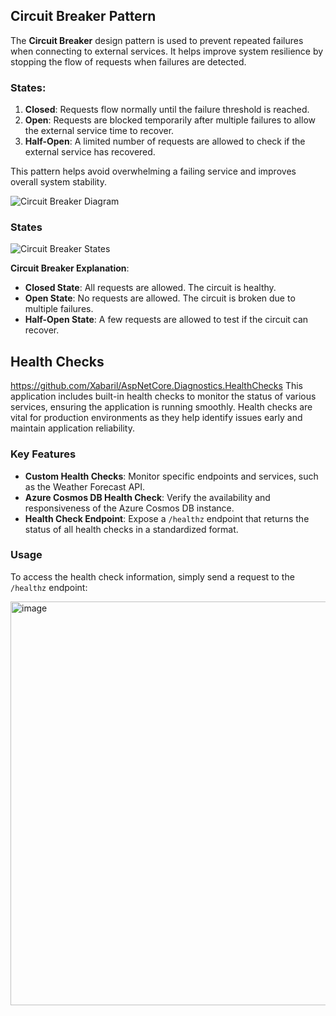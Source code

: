 ## Circuit Breaker Pattern

The **Circuit Breaker** design pattern is used to prevent repeated failures when connecting to external services. It helps improve system resilience by stopping the flow of requests when failures are detected.

### States:
1. **Closed**: Requests flow normally until the failure threshold is reached.
2. **Open**: Requests are blocked temporarily after multiple failures to allow the external service time to recover.
3. **Half-Open**: A limited number of requests are allowed to check if the external service has recovered.

This pattern helps avoid overwhelming a failing service and improves overall system stability.


![Circuit Breaker Diagram](https://github.com/user-attachments/assets/33a011ea-4503-48c5-b7dd-0d5e59d32e12)

### States

![Circuit Breaker States](https://github.com/user-attachments/assets/f7f28c6b-547e-4ee6-a0a9-29fb849d8025)

**Circuit Breaker Explanation**:
- **Closed State**: All requests are allowed. The circuit is healthy.
- **Open State**: No requests are allowed. The circuit is broken due to multiple failures.
- **Half-Open State**: A few requests are allowed to test if the circuit can recover.

## Health Checks
https://github.com/Xabaril/AspNetCore.Diagnostics.HealthChecks
This application includes built-in health checks to monitor the status of various services, ensuring the application is running smoothly. Health checks are vital for production environments as they help identify issues early and maintain application reliability.

### Key Features

- **Custom Health Checks**: Monitor specific endpoints and services, such as the Weather Forecast API.
- **Azure Cosmos DB Health Check**: Verify the availability and responsiveness of the Azure Cosmos DB instance.
- **Health Check Endpoint**: Expose a `/healthz` endpoint that returns the status of all health checks in a standardized format.

### Usage

To access the health check information, simply send a request to the `/healthz` endpoint:

<img width="646" alt="image" src="https://github.com/user-attachments/assets/20ce1707-1ff0-4e9a-ab64-b8c42d39425d">



